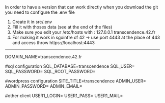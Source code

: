 In order to have a version that can work directly when you download the git you need to configure the .env file
1. Create it in src/.env
2. Fill it with thoses data (see at the end of the files)
3. Make sure you edit your /etc/hosts with : 127.0.0.1   	transcendence.42.fr
4. For making it work in sgoinfre of 42 -> use port 4443 at the place of 443 and access throw https://localhost:4443
----------------------------------
DOMAIN_NAME=transcendence.42.fr

#sql configuration
SQL_DATABASE=transcendence
SQL_USER=
SQL_PASSWORD=
SQL_ROOT_PASSWORD=

#wordpress configuration
SITE_TITLE=transcendence
ADMIN_USER=
ADMIN_PASSWORD=
ADMIN_EMAIL=


#other client
USER1_LOGIN=
USER1_PASS=
USER1_MAIL=


